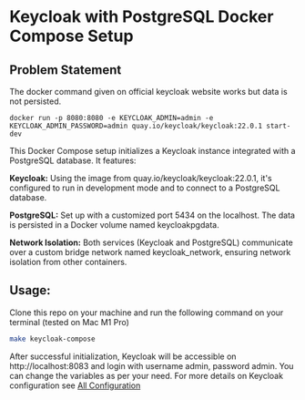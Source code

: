 # Keycloak with PostgreSQL Docker Compose Setup

## Problem Statement
The docker command given on official keycloak website works but data is not persisted.
```
docker run -p 8080:8080 -e KEYCLOAK_ADMIN=admin -e KEYCLOAK_ADMIN_PASSWORD=admin quay.io/keycloak/keycloak:22.0.1 start-dev
```

This Docker Compose setup initializes a Keycloak instance integrated with a PostgreSQL database. It features:

**Keycloak:** Using the image from quay.io/keycloak/keycloak:22.0.1, it's configured to run in development mode and to connect to a PostgreSQL database.

**PostgreSQL:** Set up with a customized port 5434 on the localhost. The data is persisted in a Docker volume named keycloakpgdata.

**Network Isolation:** Both services (Keycloak and PostgreSQL) communicate over a custom bridge network named keycloak_network, ensuring network isolation from other containers.

## Usage:
Clone this repo on your machine and run the following command on your terminal (tested on Mac M1 Pro)
```bash
make keycloak-compose
```

After successful initialization, Keycloak will be accessible on http://localhost:8083 and login with username admin, password admin. You can change the variables as per your need. For more details on Keycloak configuration see [All Configuration](https://www.keycloak.org/server/all-config)
